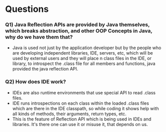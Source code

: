 # Questions

### Q1) Java Reflection APIs are provided by Java themselves, which breaks abstraction, and other OOP Concepts in Java, why do we have them that?
  - Java is used not just by the application developer but by the people who are developing independent libraries, IDE, servers, etc, which will be used by external users and they will place n class files in the IDE, or library, to introspect the .class file for all members and functions, java provided the java reflection API.

### Q2) How does IDE work?
- IDEs are also runtime environments that use special API to read .class files.
- IDE runs introspections on each class within the loaded .class files which are there in the IDE classpath, so while coding it shows help with all kinds of methods, their arguments, return types, etc.
- This is the feature of Reflection API which is being used in IDEs and libraries. It's there one can use it or misuse it, that depends on us.
